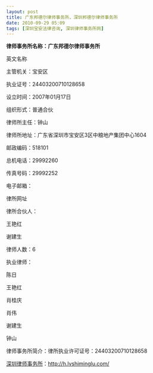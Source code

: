 ```yaml
---
layout: post
title: 广东邦德尔律师事务所，深圳邦德尔律师事务所
date: 2010-09-29 05:09
tags: [深圳宝安法律咨询, 深圳律师事务所网]
---
```

<strong>律师事务所名称：广东邦德尔律师事务所</strong>

英文名称

主管机关：宝安区

执业证号：24403200710128658

设立时间：2007年01月17日

组织形式：普通合伙

律师所主任：钟山

律师所地址：广东省深圳市宝安区3区中粮地产集团中心1604

邮政编码：518101

总机电话：29992260

传真号码：29992252

电子邮箱：

律所网址

律所合伙人：

王艳红

谢建生

律师人数：6

执业律师：

陈日

王艳红

肖桂庆

肖伟

谢建生

钟山

律师事务所简介：律所执业许可证号：24403200710128658


<a href="http://h.lvshiminglu.com/">深圳律师事务所</a>：<a href="http://h.lvshiminglu.com/">http://h.lvshiminglu.com/</a>

